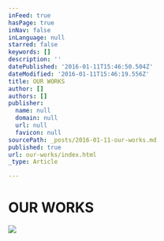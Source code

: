 ```yaml
---
inFeed: true
hasPage: true
inNav: false
inLanguage: null
starred: false
keywords: []
description: ''
datePublished: '2016-01-11T15:46:50.504Z'
dateModified: '2016-01-11T15:46:19.556Z'
title: OUR WORKS
author: []
authors: []
publisher:
  name: null
  domain: null
  url: null
  favicon: null
sourcePath: _posts/2016-01-11-our-works.md
published: true
url: our-works/index.html
_type: Article

---
```

# OUR WORKS
![](https://the-grid-user-content.s3-us-west-2.amazonaws.com/e3c79e38-30bd-4b74-bc59-cd21d2c9cc07.jpg)